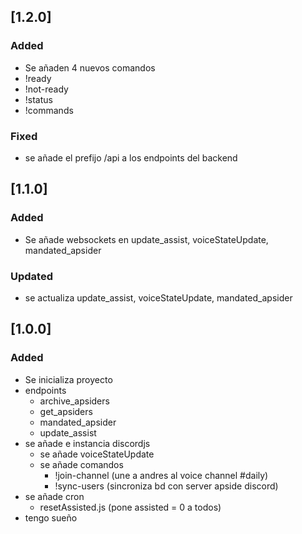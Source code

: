 ## [1.2.0]

### Added
- Se añaden 4 nuevos comandos
- !ready
- !not-ready
- !status
- !commands

### Fixed
- se añade el prefijo /api a los endpoints del backend

## [1.1.0]

### Added
- Se añade websockets en update_assist, voiceStateUpdate, mandated_apsider

### Updated
- se actualiza update_assist, voiceStateUpdate, mandated_apsider

## [1.0.0]
### Added
- Se inicializa proyecto
- endpoints
  - archive_apsiders
  - get_apsiders
  - mandated_apsider
  - update_assist
- se añade e instancia discordjs
  - se añade voiceStateUpdate
  - se añade comandos
    - !join-channel (une a andres al voice channel #daily)
    - !sync-users (sincroniza bd con server apside discord)
- se añade cron
  - resetAssisted.js (pone assisted = 0 a todos)
- tengo sueño

